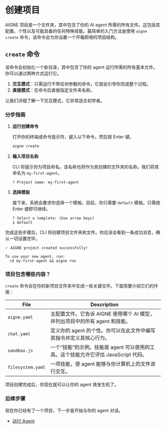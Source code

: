 # 创建项目

AIGNE 项目是一个文件夹，其中包含了你的 AI agent 所需的所有文件。这包括其配置、个性以及可能具备的任何特殊技能。最简单的入门方法是使用 `aigne create` 命令，该命令会为你设置一个开箱即用的项目结构。

## `create` 命令

该命令会初始化一个新目录，其中包含了你的 agent 运行所需的所有基本文件。你可以通过两种方式运行它。

1.  **交互模式**：只需运行不带任何参数的命令，它就会引导你完成整个过程。
2.  **直接模式**：在命令后直接指定文件夹名称。

让我们详细了解一下交互模式，它非常适合初学者。

### 分步指南

1.  **运行创建命令**

    打开你的终端或命令提示符，键入以下命令，然后按 Enter 键。

    ```bash
    aigne create
    ```

2.  **输入项目名称**

    CLI 将提示你为项目命名。该名称也将作为其创建的文件夹的名称。我们将其命名为 `my-first-agent`。

    ```text
    ? Project name: my-first-agent
    ```

3.  **选择模板**

    接下来，系统会要求你选择一个模板。目前，你只需要 `default` 模板。只需按 Enter 键即可继续。

    ```text
    ? Select a template: (Use arrow keys)
    ❯ default
    ```

完成这些步骤后，CLI 将创建项目文件夹和文件。你应该会看到一条成功消息，确认一切设置完毕。

```text
✅ AIGNE project created successfully!

To use your new agent, run:
  cd my-first-agent && aigne run
```

### 项目包含哪些内容？

`create` 命令会在你的新项目文件夹中生成一些关键文件。下面简要介绍它们的作用：

| File             | Description                                                                                                        |
| ---------------- | ------------------------------------------------------------------------------------------------------------------ |
| `aigne.yaml`     | 主配置文件。它告诉 AIGNE 使用哪个 AI 模型，并列出项目中的所有 agent 和技能。 |
| `chat.yaml`      | 定义你的 agent 的个性。你可以在此文件中编写其指令并定义其核心行为。       |
| `sandbox.js`     | 一个“技能”的示例。技能是 agent 可以使用的工具。这个技能允许它评估 JavaScript 代码。      |
| `filesystem.yaml`| 一项技能，使 agent 能够与你计算机上的文件进行交互。                                  |


项目创建完成后，你现在就可以让你的 agent 焕发生机了。

### 后续步骤

现在你已经有了一个项目，下一步是开始与你的 agent 对话。

- [运行 Agent](./cli-getting-started-running-an-agent.md)
